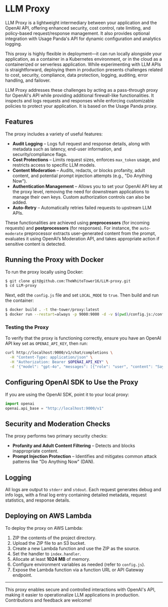 # LLM Proxy

LLM Proxy is a lightweight intermediary between your application and the OpenAI API, offering enhanced security, cost control, rate limiting, and policy-based request/response management. It also provides optional integration with Usage Panda's API for dynamic configuration and analytics logging.

This proxy is highly flexible in deployment—it can run locally alongside your application, as a container in a Kubernetes environment, or in the cloud as a containerized or serverless application. While experimenting with LLM APIs is straightforward, deploying them in production presents challenges related to cost, security, compliance, data protection, logging, auditing, error handling, and failover.

LLM Proxy addresses these challenges by acting as a pass-through proxy for OpenAI's API while providing additional firewall-like functionalities. It inspects and logs requests and responses while enforcing customizable policies to protect your application. It is based on the Usage Panda proxy.

## Features

The proxy includes a variety of useful features:

- **Audit Logging** – Logs full request and response details, along with metadata such as latency, end-user information, and security/compliance flags.
- **Cost Protections** – Limits request sizes, enforces `max_token` usage, and restricts access to specific LLM models.
- **Content Moderation** – Audits, redacts, or blocks profanity, adult content, and potential prompt injection attempts (e.g., "Do Anything Now").
- **Authentication Management** – Allows you to set your OpenAI API key at the proxy level, removing the need for downstream applications to manage their own keys. Custom authorization controls can also be added.
- **Auto-Retry** – Automatically retries failed requests to upstream LLM APIs.

These functionalities are achieved using **preprocessors** (for incoming requests) and **postprocessors** (for responses). For instance, the `auto-moderate` preprocessor extracts user-generated content from the prompt, evaluates it using OpenAI’s Moderation API, and takes appropriate action if sensitive content is detected.

## Running the Proxy with Docker

To run the proxy locally using Docker:

```bash
$ git clone git@github.com:TheWhiteTower16/LLM-proxy.git
$ cd LLM-proxy
```

Next, edit the `config.js` file and set `LOCAL_MODE` to `true`. Then build and run the container:

```bash
$ docker build . -t the-tower/proxy:latest
$ docker run --restart=always -p 9000:9000 -d -v $(pwd)/config.js:/config.js:ro the-tower/proxy:latest
```

### Testing the Proxy

To verify that the proxy is functioning correctly, ensure you have an OpenAI API key set as `OPENAI_API_KEY`, then run:

```bash
curl http://localhost:9000/v1/chat/completions \
  -H "Content-Type: application/json" \
  -H "Authorization: Bearer $OPENAI_API_KEY" \
  -d '{"model": "gpt-4o", "messages": [{"role": "user", "content": "Say this is a test!"}], "temperature": 0.7}'
```

## Configuring OpenAI SDK to Use the Proxy

If you are using the OpenAI SDK, point it to your local proxy:

```python
import openai
openai.api_base = "http://localhost:9000/v1"
```

## Security and Moderation Checks

The proxy performs two primary security checks:

- **Profanity and Adult Content Filtering** – Detects and blocks inappropriate content.
- **Prompt Injection Protection** – Identifies and mitigates common attack patterns like "Do Anything Now" (DAN).

## Logging

All logs are output to `stderr` and `stdout`. Each request generates debug and info logs, with a final log entry containing detailed metadata, request statistics, and response details.

## Deploying on AWS Lambda

To deploy the proxy on AWS Lambda:

1. ZIP the contents of the project directory.
2. Upload the ZIP file to an S3 bucket.
3. Create a new Lambda function and use the ZIP as the source.
4. Set the handler to `index.handler`.
5. Allocate at least **1024 MB** of memory.
6. Configure environment variables as needed (refer to `config.js`).
7. Expose the Lambda function via a function URL or API Gateway endpoint.

---

This proxy enables secure and controlled interactions with OpenAI's API, making it easier to operationalize LLM applications in production. Contributions and feedback are welcome!
